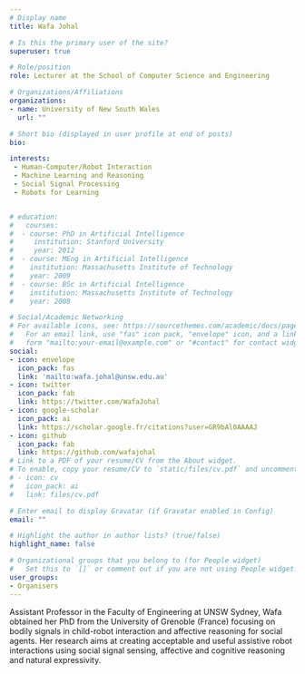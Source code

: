 ```yaml
---
# Display name
title: Wafa Johal

# Is this the primary user of the site?
superuser: true

# Role/position
role: Lecturer at the School of Computer Science and Engineering

# Organizations/Affiliations
organizations:
- name: University of New South Wales
  url: ""

# Short bio (displayed in user profile at end of posts)
bio: 

interests:
 - Human-Computer/Robot Interaction
 - Machine Learning and Reasoning
 - Social Signal Processing
 - Robots for Learning


# education:
#   courses:
#  - course: PhD in Artificial Intelligence
#     institution: Stanford University
#     year: 2012
#  - course: MEng in Artificial Intelligence
#    institution: Massachusetts Institute of Technology
#    year: 2009
#  - course: BSc in Artificial Intelligence
#    institution: Massachusetts Institute of Technology
#    year: 2008

# Social/Academic Networking
# For available icons, see: https://sourcethemes.com/academic/docs/page-builder/#icons
#   For an email link, use "fas" icon pack, "envelope" icon, and a link in the
#   form "mailto:your-email@example.com" or "#contact" for contact widget.
social:
- icon: envelope
  icon_pack: fas
  link: 'mailto:wafa.johal@unsw.edu.au'
- icon: twitter
  icon_pack: fab
  link: https://twitter.com/WafaJohal
- icon: google-scholar
  icon_pack: ai
  link: https://scholar.google.fr/citations?user=GR9bAl0AAAAJ
- icon: github
  icon_pack: fab
  link: https://github.com/wafajohal
# Link to a PDF of your resume/CV from the About widget.
# To enable, copy your resume/CV to `static/files/cv.pdf` and uncomment the lines below.
# - icon: cv
#   icon_pack: ai
#   link: files/cv.pdf

# Enter email to display Gravatar (if Gravatar enabled in Config)
email: ""

# Highlight the author in author lists? (true/false)
highlight_name: false

# Organizational groups that you belong to (for People widget)
#   Set this to `[]` or comment out if you are not using People widget.
user_groups:
- Organisers
---
```


Assistant Professor in the Faculty of Engineering at UNSW Sydney, Wafa obtained her PhD from the University of Grenoble (France) focusing on bodily signals in child-robot interaction and affective reasoning for social agents. Her research aims at creating acceptable and useful assistive robot interactions using social signal sensing, affective and cognitive reasoning and natural expressivity.

